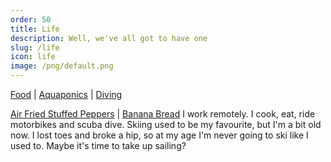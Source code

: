 ```yaml
---
order: 50
title: Life
description: Well, we've all got to have one
slug: /life
icon: life
image: /png/default.png
---
```


[Food](/life/food) | [Aquaponics](/life/aquaponics) | [Diving](/life/diving)

[Air Fried Stuffed Peppers](/life/food/air-fried-peppers) | [Banana Bread](/life/food/banana-bread)
I work remotely. I cook, eat, ride motorbikes and scuba dive. Skiing used to be my favourite, but I'm a bit old now. I lost toes and broke a hip, so at my age I'm never going to ski like I used to. Maybe it's time to take up sailing?
